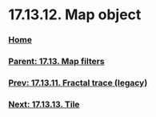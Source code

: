 # 17.13.12. Map object

### [Home](./00-home.md)
### [Parent: 17.13. Map filters](./17-13-00-map-filters.md)
### [Prev: 17.13.11. Fractal trace (legacy)](./17-13-11-fractal-trace-legacy.md)
### [Next: 17.13.13. Tile](./17-13-13-tile.md)

